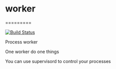 # worker
=========

[![Build Status](https://travis-ci.org/amlun/worker.svg?branch=master)](http://travis-ci.org/amlun/worker)

Process worker

One worker do one things

You can use supervisord to control your processes